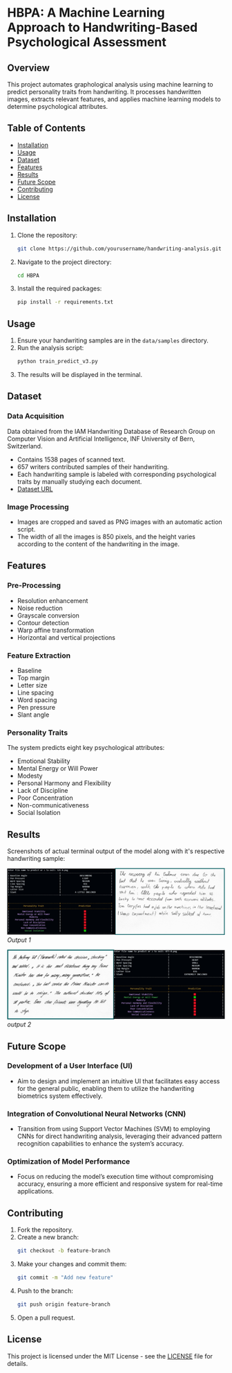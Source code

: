 
# HBPA: A Machine Learning Approach to Handwriting-Based Psychological Assessment

## Overview

This project automates graphological analysis using machine learning to predict personality traits from handwriting. It processes handwritten images, extracts relevant features, and applies machine learning models to determine psychological attributes.

## Table of Contents

- [Installation](#installation)
- [Usage](#usage)
- [Dataset](#dataset)
- [Features](#features)
- [Results](#results)
- [Future Scope](#future-scope)
- [Contributing](#contributing)
- [License](#license)

## Installation

1. Clone the repository:
   ```bash
   git clone https://github.com/yourusername/handwriting-analysis.git
   ```
2. Navigate to the project directory:
   ```bash
   cd HBPA
   ```
3. Install the required packages:
   ```bash
   pip install -r requirements.txt
   ```

## Usage

1. Ensure your handwriting samples are in the `data/samples` directory.
2. Run the analysis script:
   ```bash
   python train_predict_v3.py
   ```
3. The results will be displayed in the terminal.
## Dataset

### Data Acquisition

Data obtained from the IAM Handwriting Database of Research Group on Computer Vision and Artificial Intelligence, INF University of Bern, Switzerland.

- Contains 1538 pages of scanned text.
- 657 writers contributed samples of their handwriting.
- Each handwriting sample is labeled with corresponding psychological traits by manually studying each document.
- [Dataset URL](https://fki.tic.heia-fr.ch/databases/download-the-iam-handwriting-database)

### Image Processing

- Images are cropped and saved as PNG images with an automatic action script.
- The width of all the images is 850 pixels, and the height varies according to the content of the handwriting in the image.

## Features

### Pre-Processing
- Resolution enhancement
- Noise reduction
- Grayscale conversion
- Contour detection
- Warp affine transformation
- Horizontal and vertical projections

### Feature Extraction
- Baseline
- Top margin
- Letter size
- Line spacing
- Word spacing
- Pen pressure
- Slant angle

### Personality Traits
The system predicts eight key psychological attributes:
- Emotional Stability
- Mental Energy or Will Power
- Modesty
- Personal Harmony and Flexibility
- Lack of Discipline
- Poor Concentration
- Non-communicativeness
- Social Isolation

## Results

Screenshots of actual terminal output of the model along with it's respective handwriting sample:

![Terminal Screenshot](images/output1.png)
*Output 1*

![Terminal Screenshot](images/output2.png)
*output 2*
## Future Scope

### Development of a User Interface (UI)
- Aim to design and implement an intuitive UI that facilitates easy access for the general public, enabling them to utilize the handwriting biometrics system effectively.

### Integration of Convolutional Neural Networks (CNN)
- Transition from using Support Vector Machines (SVM) to employing CNNs for direct handwriting analysis, leveraging their advanced pattern recognition capabilities to enhance the system’s accuracy.

### Optimization of Model Performance
- Focus on reducing the model’s execution time without compromising accuracy, ensuring a more efficient and responsive system for real-time applications.

## Contributing

1. Fork the repository.
2. Create a new branch:
   ```bash
   git checkout -b feature-branch
   ```
3. Make your changes and commit them:
   ```bash
   git commit -m "Add new feature"
   ```
4. Push to the branch:
   ```bash
   git push origin feature-branch
   ```
5. Open a pull request.

## License

This project is licensed under the MIT License - see the [LICENSE](LICENSE) file for details.
